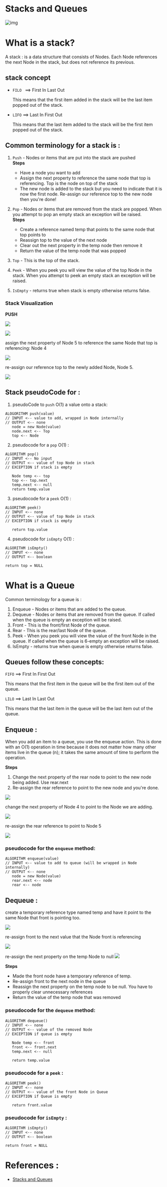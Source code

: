 # Stacks and Queues

![img](https://media.geeksforgeeks.org/wp-content/cdn-uploads/Stack-Queue.png)

# What is a stack?

A stack : is a data structure that consists of Nodes. Each Node references the next Node in the stack, but does not reference its previous.

## stack concept

- `FILO ` ==> First In Last Out

  This means that the first item added in the stack will be the last item popped out of the stack.

- `LIFO` ==> Last In First Out

  This means that the last item added to the stack will be the first item popped out of the stack.

## Common terminology for a stack is :

1. `Push` - Nodes or items that are put into the stack are pushed<br>
   **Steps**

   - Have a node you want to add
   - Assign the next property to reference the same node that top is referencing. Top is the node on top of the stack
   - The new node is added to the stack but you need to indicate that it is now the first node. Re-assign our reference top to the new node then you're done!

2. `Pop` - Nodes or items that are removed from the stack are popped. When you attempt to pop an empty stack an exception will be raised.<br>
   **Steps**

   - Create a reference named temp that points to the same node that top points to
   - Reassign top to the value of the next node
   - Clear out the next property in the temp node then remove it
   - Return the value of the temp node that was popped

3. `Top` - This is the top of the stack. <br>

4. `Peek` - When you peek you will view the value of the top Node in the stack. When you attempt to peek an empty stack an exception will be raised.<br>

5. `IsEmpty` - returns true when stack is empty otherwise returns false.<br>

### Stack Visualization

**PUSH**

![](https://codefellows.github.io/common_curriculum/data_structures_and_algorithms/Code_401/class-10/resources/images/stack1.PNG)

![](https://codefellows.github.io/common_curriculum/data_structures_and_algorithms/Code_401/class-10/resources/images/pushStack1.PNG)

assign the next property of Node 5 to reference the same Node that top is referencing: Node 4

![](https://codefellows.github.io/common_curriculum/data_structures_and_algorithms/Code_401/class-10/resources/images/pushStack2.PNG)

re-assign our reference top to the newly added Node, Node 5.

![](https://codefellows.github.io/common_curriculum/data_structures_and_algorithms/Code_401/class-10/resources/images/pushStack3.PNG)

## Stack pseudoCode for :

1. pseudoCode to `push` O(1) a value onto a stack:

```
ALOGORITHM push(value)
// INPUT <-- value to add, wrapped in Node internally
// OUTPUT <-- none
   node = new Node(value)
   node.next <-- Top
   top <-- Node
```

2. pseudocode for a `pop` O(1) :

```
ALGORITHM pop()
// INPUT <-- No input
// OUTPUT <-- value of top Node in stack
// EXCEPTION if stack is empty

   Node temp <-- top
   top <-- top.next
   temp.next <-- null
   return temp.value
```

3. pseudocode for a `peek` O(1) :

```
ALGORITHM peek()
// INPUT <-- none
// OUTPUT <-- value of top Node in stack
// EXCEPTION if stack is empty

   return top.value
```

4. pseudocode for `isEmpty` O(1) :

```
ALGORITHM isEmpty()
// INPUT <-- none
// OUTPUT <-- boolean

return top = NULL
```

# What is a Queue

Common terminology for a queue is :

1. Enqueue - Nodes or items that are added to the queue. <br>
2. Dequeue - Nodes or items that are removed from the queue. If called when the queue is empty an exception will be raised.<br>
3. Front - This is the front/first Node of the queue.<br>
4. Rear - This is the rear/last Node of the queue.<br>
5. Peek - When you peek you will view the value of the front Node in the queue. If called when the queue is 6-empty an exception will be raised.<br>
6. IsEmpty - returns true when queue is empty otherwise returns false.<br>

## Queues follow these concepts:

`FIFO` ==> First In First Out

This means that the first item in the queue will be the first item out of the queue.

`LILO` ==> Last In Last Out

This means that the last item in the queue will be the last item out of the queue.

## Enqueue :

When you add an item to a queue, you use the enqueue action. This is done with an O(1) operation in time because it does not matter how many other items live in the queue (n); it takes the same amount of time to perform the operation.

**Steps**

1. Change the next property of the rear node to point to the new node being added. Use rear.next
2. Re-assign the rear reference to point to the new node and you're done.

![](https://codefellows.github.io/common_curriculum/data_structures_and_algorithms/Code_401/class-10/resources/images/Enqueue1.PNG)

change the next property of Node 4 to point to the Node we are adding.

![](https://codefellows.github.io/common_curriculum/data_structures_and_algorithms/Code_401/class-10/resources/images/Enqueue2.PNG)

re-assign the rear reference to point to Node 5

![](https://codefellows.github.io/common_curriculum/data_structures_and_algorithms/Code_401/class-10/resources/images/Enqueue3.PNG)

### pseudocode for the `enqueue` method:

```
ALGORITHM enqueue(value)
// INPUT <-- value to add to queue (will be wrapped in Node internally)
// OUTPUT <-- none
   node = new Node(value)
   rear.next <-- node
   rear <-- node
```

## Dequeue :

create a temporary reference type named temp and have it point to the same Node that front is pointing too.

![](https://codefellows.github.io/common_curriculum/data_structures_and_algorithms/Code_401/class-10/resources/images/Dequeue1.PNG)

re-assign front to the next value that the Node front is referencing

![](https://codefellows.github.io/common_curriculum/data_structures_and_algorithms/Code_401/class-10/resources/images/Dequeue2.PNG)

re-assign the next property on the temp Node to null
![](https://codefellows.github.io/common_curriculum/data_structures_and_algorithms/Code_401/class-10/resources/images/Dequeue3.PNG)

**Steps**

- Made the front node have a temporary reference of temp.
- Re-assign front to the next node in the queue
- Reassign the next property on the temp node to be null. You have to properly clear unnecessary references
- Return the value of the temp node that was removed

### pseudocode for the `dequeue` method:

```
ALGORITHM dequeue()
// INPUT <-- none
// OUTPUT <-- value of the removed Node
// EXCEPTION if queue is empty

   Node temp <-- front
   front <-- front.next
   temp.next <-- null

   return temp.value
```

### pseudocode for a `peek` :

```
ALGORITHM peek()
// INPUT <-- none
// OUTPUT <-- value of the front Node in Queue
// EXCEPTION if Queue is empty

   return front.value
```

### pseudocode for `isEmpty` :

```
ALGORITHM isEmpty()
// INPUT <-- none
// OUTPUT <-- boolean

return front = NULL
```

# References :

- [Stacks and Queues](https://codefellows.github.io/common_curriculum/data_structures_and_algorithms/Code_401/class-10/resources/stacks_and_queues.html)
